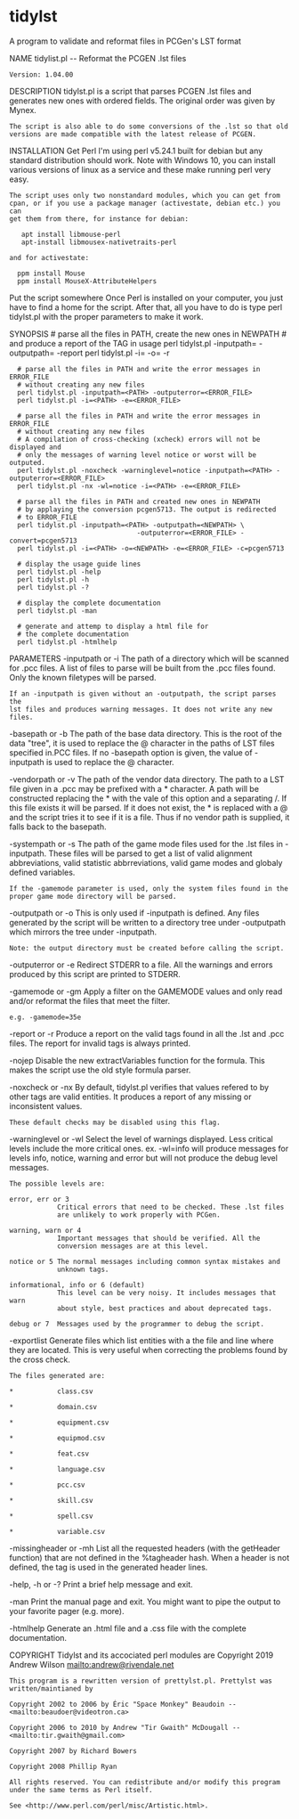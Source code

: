 # tidylst
A program to validate and reformat files in PCGen's LST format

NAME
    tidylist.pl -- Reformat the PCGEN .lst files

    Version: 1.04.00

DESCRIPTION
    tidylst.pl is a script that parses PCGEN .lst files and generates new
    ones with ordered fields. The original order was given by Mynex.

    The script is also able to do some conversions of the .lst so that old
    versions are made compatible with the latest release of PCGEN.

INSTALLATION
  Get Perl
    I'm using perl v5.24.1 built for debian but any standard distribution
    should work. Note with Windows 10, you can install various versions of
    linux as a service and these make running perl very easy.

    The script uses only two nonstandard modules, which you can get from
    cpan, or if you use a package manager (activestate, debian etc.) you can
    get them from there, for instance for debian:

       apt install libmouse-perl
       apt-install libmousex-nativetraits-perl

    and for activestate:

      ppm install Mouse
      ppm install MouseX-AttributeHelpers

  Put the script somewhere
    Once Perl is installed on your computer, you just have to find a home
    for the script. After that, all you have to do is type perl tidylst.pl
    with the proper parameters to make it work.

SYNOPSIS
      # parse all the files in PATH, create the new ones in NEWPATH
      # and produce a report of the TAG in usage
      perl tidylst.pl -inputpath=<PATH> -outputpath=<NEWPATH> -report
      perl tidylst.pl -i=<PATH> -o=<NEWPATH> -r

      # parse all the files in PATH and write the error messages in ERROR_FILE
      # without creating any new files
      perl tidylst.pl -inputpath=<PATH> -outputerror=<ERROR_FILE>
      perl tidylst.pl -i=<PATH> -e=<ERROR_FILE>

      # parse all the files in PATH and write the error messages in ERROR_FILE
      # without creating any new files
      # A compilation of cross-checking (xcheck) errors will not be displayed and
      # only the messages of warning level notice or worst will be outputed.
      perl tidylst.pl -noxcheck -warninglevel=notice -inputpath=<PATH> -outputerror=<ERROR_FILE>
      perl tidylst.pl -nx -wl=notice -i=<PATH> -e=<ERROR_FILE>

      # parse all the files in PATH and created new ones in NEWPATH
      # by applaying the conversion pcgen5713. The output is redirected
      # to ERROR_FILE
      perl tidylst.pl -inputpath=<PATH> -outputpath=<NEWPATH> \
                                    -outputerror=<ERROR_FILE> -convert=pcgen5713
      perl tidylst.pl -i=<PATH> -o=<NEWPATH> -e=<ERROR_FILE> -c=pcgen5713

      # display the usage guide lines
      perl tidylst.pl -help
      perl tidylst.pl -h
      perl tidylst.pl -?

      # display the complete documentation
      perl tidylst.pl -man

      # generate and attemp to display a html file for
      # the complete documentation
      perl tidylst.pl -htmlhelp

PARAMETERS
  -inputpath or -i
    The path of a directory which will be scanned for .pcc files. A list of
    files to parse will be built from the .pcc files found. Only the known
    filetypes will be parsed.

    If an -inputpath is given without an -outputpath, the script parses the
    lst files and produces warning messages. It does not write any new
    files.

  -basepath or -b
    The path of the base data directory. This is the root of the data
    "tree", it is used to replace the @ character in the paths of LST files
    specified in.PCC files. If no -basepath option is given, the value of
    -inputpath is used to replace the @ character.

  -vendorpath or -v
    The path of the vendor data directory. The path to a LST file given in a
    .pcc may be prefixed with a * character. A path will be constructed
    replacing the * with the vale of this option and a separating /. If this
    file exists it will be parsed. If it does not exist, the * is replaced
    with a @ and the script tries it to see if it is a file. Thus if no
    vendor path is supplied, it falls back to the basepath.

  -systempath or -s
    The path of the game mode files used for the .lst files in -inputpath.
    These files will be parsed to get a list of valid alignment
    abbreviations, valid statistic abbrreviations, valid game modes and
    globaly defined variables.

    If the -gamemode parameter is used, only the system files found in the
    proper game mode directory will be parsed.

  -outputpath or -o
    This is only used if -inputpath is defined. Any files generated by the
    script will be written to a directory tree under -outputpath which
    mirrors the tree under -inputpath.

    Note: the output directory must be created before calling the script.

  -outputerror or -e
    Redirect STDERR to a file. All the warnings and errors produced by this
    script are printed to STDERR.

  -gamemode or -gm
    Apply a filter on the GAMEMODE values and only read and/or reformat the
    files that meet the filter.

    e.g. -gamemode=35e

  -report or -r
    Produce a report on the valid tags found in all the .lst and .pcc files.
    The report for invalid tags is always printed.

  -nojep
    Disable the new extractVariables function for the formula. This makes
    the script use the old style formula parser.

  -noxcheck or -nx
    By default, tidylst.pl verifies that values refered to by other tags are
    valid entities. It produces a report of any missing or inconsistent
    values.

    These default checks may be disabled using this flag.

  -warninglevel or -wl
    Select the level of warnings displayed. Less critical levels include the
    more critical ones. ex. -wl=info will produce messages for levels info,
    notice, warning and error but will not produce the debug level messages.

    The possible levels are:

    error, err or 3
                Critical errors that need to be checked. These .lst files
                are unlikely to work properly with PCGen.

    warning, warn or 4
                Important messages that should be verified. All the
                conversion messages are at this level.

    notice or 5 The normal messages including common syntax mistakes and
                unknown tags.

    informational, info or 6 (default)
                This level can be very noisy. It includes messages that warn
                about style, best practices and about deprecated tags.

    debug or 7  Messages used by the programmer to debug the script.

  -exportlist
    Generate files which list entities with a the file and line where they
    are located. This is very useful when correcting the problems found by
    the cross check.

    The files generated are:

    *           class.csv

    *           domain.csv

    *           equipment.csv

    *           equipmod.csv

    *           feat.csv

    *           language.csv

    *           pcc.csv

    *           skill.csv

    *           spell.csv

    *           variable.csv

  -missingheader or -mh
    List all the requested headers (with the getHeader function) that are
    not defined in the %tagheader hash. When a header is not defined, the
    tag is used in the generated header lines.

  -help, -h or -?
    Print a brief help message and exit.

  -man
    Print the manual page and exit. You might want to pipe the output to
    your favorite pager (e.g. more).

  -htmlhelp
    Generate an .html file and a .css file with the complete documentation.

COPYRIGHT
    Tidylst and its accociated perl modules are Copyright 2019 Andrew Wilson
    <mailto:andrew@rivendale.net>

    This program is a rewritten version of prettylst.pl. Prettylst was
    written/maintianed by

    Copyright 2002 to 2006 by Éric "Space Monkey" Beaudoin --
    <mailto:beaudoer@videotron.ca>

    Copyright 2006 to 2010 by Andrew "Tir Gwaith" McDougall --
    <mailto:tir.gwaith@gmail.com>

    Copyright 2007 by Richard Bowers

    Copyright 2008 Phillip Ryan

    All rights reserved. You can redistribute and/or modify this program
    under the same terms as Perl itself.

    See <http://www.perl.com/perl/misc/Artistic.html>.
